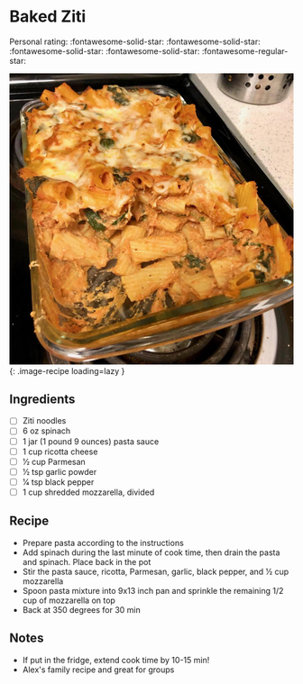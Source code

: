 # Baked Ziti

<!-- {cts} rating=4; (User can specify rating on scale of 1-5) -->

Personal rating: :fontawesome-solid-star: :fontawesome-solid-star: :fontawesome-solid-star: :fontawesome-solid-star: :fontawesome-regular-star:

<!-- {cte} -->

<!-- {cts} name_image=baked_ziti.jpeg; (User can specify image name) -->

![baked_ziti.jpeg](./baked_ziti.jpeg){: .image-recipe loading=lazy }

<!-- {cte} -->

## Ingredients

- [ ] Ziti noodles
- [ ] 6 oz spinach
- [ ] 1 jar (1 pound 9 ounces) pasta sauce
- [ ] 1 cup ricotta cheese
- [ ] 1⁄2 cup Parmesan
- [ ] 1⁄2 tsp garlic powder
- [ ] 1⁄4 tsp black pepper
- [ ] 1 cup shredded mozzarella, divided

## Recipe

- Prepare pasta according to the instructions
- Add spinach during the last minute of cook time, then drain the pasta and spinach. Place back in the pot
- Stir the pasta sauce, ricotta, Parmesan, garlic, black pepper, and 1⁄2 cup mozzarella
- Spoon pasta mixture into 9x13 inch pan and sprinkle the remaining 1/2 cup of mozzarella on top
- Back at 350 degrees for 30 min

## Notes

- If put in the fridge, extend cook time by 10-15 min!
- Alex's family recipe and great for groups
